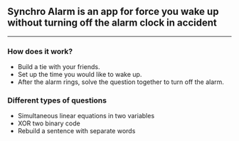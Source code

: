 ## Synchro Alarm is an app for force you wake up without turning off the alarm clock in accident

---

### How does it work?
- Build a tie with your friends.
- Set up the time you would like to wake up.
- After the alarm rings, solve the question together to turn off the alarm.

### Different types of questions
- Simultaneous linear equations in two variables
- XOR two binary code
- Rebuild a sentence with separate words

